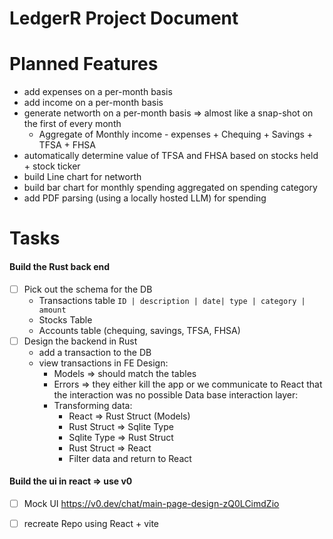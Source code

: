 # LedgerR Project Document

# Planned Features
- add expenses on a per-month basis
- add income on a per-month basis
- generate networth on a per-month basis => almost like a snap-shot on the first of every month
	- Aggregate of Monthly income - expenses + Chequing + Savings + TFSA + FHSA
- automatically determine value of TFSA and FHSA based on stocks held + stock ticker
- build Line chart for networth
- build bar chart for monthly spending aggregated on spending category
- add PDF parsing (using a locally hosted LLM) for spending

# Tasks

#### Build the Rust back end
- [ ] Pick out the schema for the DB
	- Transactions table
		`ID | description | date| type | category | amount`
	- Stocks Table
	- Accounts table (chequing, savings, TFSA, FHSA)
- [ ] Design the backend in Rust
	- add a transaction to the DB
	- view transactions in FE
	Design:
		- Models => should match the tables
		- Errors => they either kill the app or we communicate to React that the interaction was no possible
	Data base interaction layer:
		- Transforming data:
			- React => Rust Struct (Models)
			- Rust Struct => Sqlite Type
			- Sqlite Type => Rust Struct
			- Rust Struct => React
			- Filter data and return to React

#### Build the ui in react => use v0
- [ ] Mock UI https://v0.dev/chat/main-page-design-zQ0LCimdZio
- [ ] recreate Repo using React + vite

